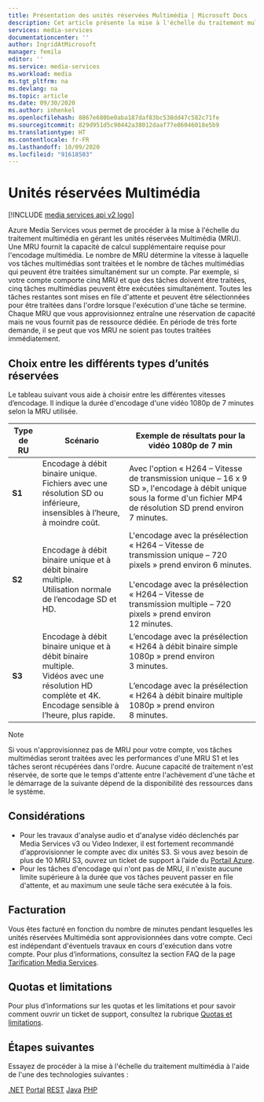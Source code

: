 ```yaml
---
title: Présentation des unités réservées Multimédia | Microsoft Docs
description: Cet article présente la mise à l'échelle du traitement multimédia à l'aide d'Azure Media Services.
services: media-services
documentationcenter: ''
author: IngridAtMicrosoft
manager: femila
editor: ''
ms.service: media-services
ms.workload: media
ms.tgt_pltfrm: na
ms.devlang: na
ms.topic: article
ms.date: 09/30/2020
ms.author: inhenkel
ms.openlocfilehash: 8867e680be0aba187daf83bc538dd47c582c71fe
ms.sourcegitcommit: 829d951d5c90442a38012daaf77e86046018e5b9
ms.translationtype: HT
ms.contentlocale: fr-FR
ms.lasthandoff: 10/09/2020
ms.locfileid: "91618503"
---
```

# <a name="media-reserved-units"></a>Unités réservées Multimédia

[!INCLUDE [media services api v2 logo](./includes/v2-hr.md)]

Azure Media Services vous permet de procéder à la mise à l'échelle du traitement multimédia en gérant les unités réservées Multimédia (MRU). Une MRU fournit la capacité de calcul supplémentaire requise pour l'encodage multimédia. Le nombre de MRU détermine la vitesse à laquelle vos tâches multimédias sont traitées et le nombre de tâches multimédias qui peuvent être traitées simultanément sur un compte. Par exemple, si votre compte comporte cinq MRU et que des tâches doivent être traitées, cinq tâches multimédias peuvent être exécutées simultanément. Toutes les tâches restantes sont mises en file d'attente et peuvent être sélectionnées pour être traitées dans l'ordre lorsque l'exécution d'une tâche se termine. Chaque MRU que vous approvisionnez entraîne une réservation de capacité mais ne vous fournit pas de ressource dédiée. En période de très forte demande, il se peut que vos MRU ne soient pas toutes traitées immédiatement.

## <a name="choosing-between-different-reserved-unit-types"></a>Choix entre les différents types d’unités réservées

Le tableau suivant vous aide à choisir entre les différentes vitesses d’encodage.  Il indique la durée d'encodage d'une vidéo 1080p de 7 minutes selon la MRU utilisée.

|Type de RU|Scénario|Exemple de résultats pour la vidéo 1080p de 7 min |
|---|---|---|
| **S1**|Encodage à débit binaire unique. <br/>Fichiers avec une résolution SD ou inférieure, insensibles à l’heure, à moindre coût.|Avec l'option « H264 – Vitesse de transmission unique – 16 x 9 SD », l'encodage à débit unique sous la forme d'un fichier MP4 de résolution SD prend environ 7 minutes.|
| **S2**|Encodage à débit binaire unique et à débit binaire multiple.<br/>Utilisation normale de l’encodage SD et HD.|L'encodage avec la présélection « H264 – Vitesse de transmission unique – 720 pixels » prend environ 6 minutes.<br/><br/>L'encodage avec la présélection « H264 – Vitesse de transmission multiple – 720 pixels » prend environ 12 minutes.|
| **S3**|Encodage à débit binaire unique et à débit binaire multiple.<br/>Vidéos avec une résolution HD complète et 4K. Encodage sensible à l’heure, plus rapide.|L’encodage avec la présélection « H264 à débit binaire simple 1080p » prend environ 3 minutes.<br/><br/>L’encodage avec la présélection « H264 à débit binaire multiple 1080p » prend environ 8 minutes.|

> [!NOTE]
> Si vous n'approvisionnez pas de MRU pour votre compte, vos tâches multimédias seront traitées avec les performances d'une MRU S1 et les tâches seront récupérées dans l'ordre. Aucune capacité de traitement n'est réservée, de sorte que le temps d'attente entre l'achèvement d'une tâche et le démarrage de la suivante dépend de la disponibilité des ressources dans le système.

## <a name="considerations"></a>Considérations

* Pour les travaux d'analyse audio et d'analyse vidéo déclenchés par Media Services v3 ou Video Indexer, il est fortement recommandé d'approvisionner le compte avec dix unités S3. Si vous avez besoin de plus de 10 MRU S3, ouvrez un ticket de support à l’aide du [Portail Azure](https://portal.azure.com/).
* Pour les tâches d'encodage qui n'ont pas de MRU, il n'existe aucune limite supérieure à la durée que vos tâches peuvent passer en file d'attente, et au maximum une seule tâche sera exécutée à la fois.

## <a name="billing"></a>Facturation

Vous êtes facturé en fonction du nombre de minutes pendant lesquelles les unités réservées Multimédia sont approvisionnées dans votre compte. Ceci est indépendant d'éventuels travaux en cours d'exécution dans votre compte. Pour plus d’informations, consultez la section FAQ de la page [Tarification Media Services](https://azure.microsoft.com/pricing/details/media-services/).

## <a name="quotas-and-limitations"></a>Quotas et limitations

Pour plus d’informations sur les quotas et les limitations et pour savoir comment ouvrir un ticket de support, consultez la rubrique [Quotas et limitations](media-services-quotas-and-limitations.md).

## <a name="next-steps"></a>Étapes suivantes

Essayez de procéder à la mise à l'échelle du traitement multimédia à l'aide de l'une des technologies suivantes :

[.NET](media-services-dotnet-encoding-units.md)
[Portal](media-services-portal-scale-media-processing.md)
[REST](/rest/api/media/operations/encodingreservedunittype)
[Java](https://github.com/southworkscom/azure-sdk-for-media-services-java-samples)
[PHP](https://github.com/Azure/azure-sdk-for-php/tree/master/examples/MediaServices)